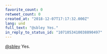 ```yaml
---
favorite_count: 0
retweet_count: 0
created_at: "2018-12-07T17:17:32.000Z"
lang: und
full_text: "@sbley Yes."
in_reply_to_status_id: "1071053410038890497"
---
```


[@sbley](https://twitter.com/sbley) Yes.
